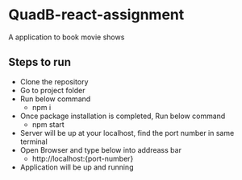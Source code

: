 # QuadB-react-assignment

A application to book movie shows


## Steps to run

 - Clone the repository
 - Go to project folder
 - Run below command
    - npm i
 - Once package installation is completed, Run below command
    - npm start
 - Server will be up at your localhost, find the port number in same terminal
 - Open Browser and type below into addreass bar
    - http://localhost:{port-number}
 - Application will be up and running
